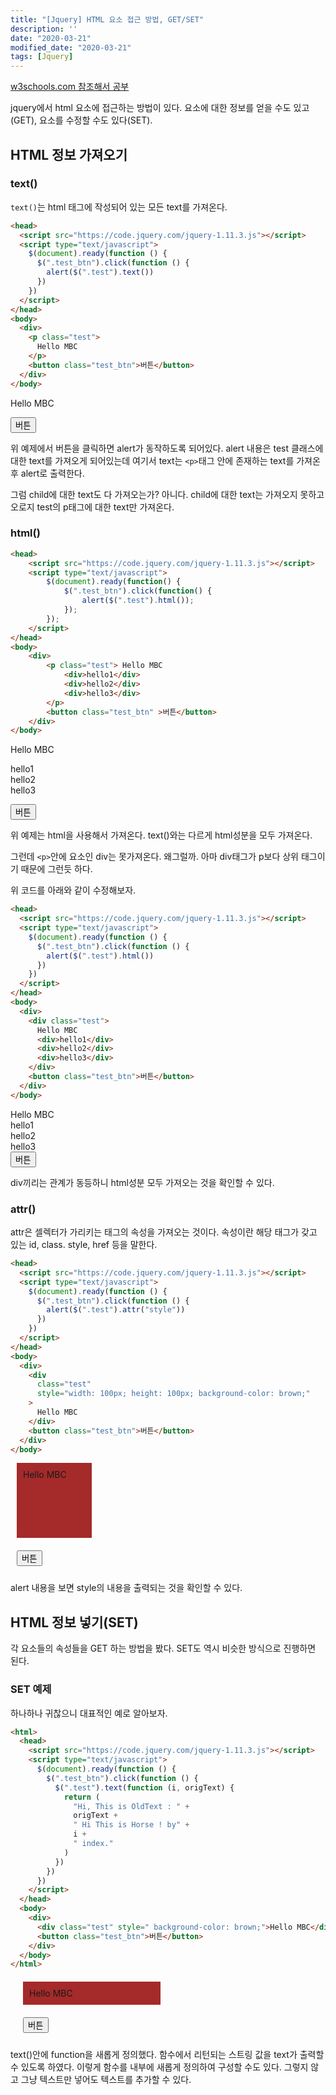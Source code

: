 ```yaml
---
title: "[Jquery] HTML 요소 접근 방법, GET/SET"
description: ''
date: "2020-03-21"
modified_date: "2020-03-21"
tags: [Jquery]
---
```


<style>
    .test5 {
        width: 200px;
        height: auto;
        padding: 10px;
        margin: 20px;
        background-color: brown;
    }

</style>
<head>
    <script src="https://code.jquery.com/jquery-1.11.3.js"></script>
    <script type="text/javascript">
    // test1
        $(document).ready(function() {
            $(".test_btn").click(function() {
                alert($(".test1").text());
            });
            $(".test_btn2").click(function() {
                alert($(".test2").html());
            });
            $(".test_btn3").click(function() {
                alert($(".test3").html());
            });
            $(".test_btn4").click(function() {
                alert($(".test4").attr("style"));
            });
            $(".test_btn5").click(function() {
                $(".test5").text(function(i, origText) {
                    return "Hi, This is OldText : "+ origText+ " Hi This is Horse ! by"+ i +" index.";
                });
            });
        });
    </script>
</head>

[w3schools.com 참조해서 공부](https://www.w3schools.com/jquery/jquery_dom_get.asp)

jquery에서 html 요소에 접근하는 방법이 있다. 요소에 대한 정보를 얻을 수도 있고(GET), 요소를 수정할 수도 있다(SET).

## HTML 정보 가져오기

### text()

`text()`는 html 태그에 작성되어 있는 모든 text를 가져온다.

```html
<head>
  <script src="https://code.jquery.com/jquery-1.11.3.js"></script>
  <script type="text/javascript">
    $(document).ready(function () {
      $(".test_btn").click(function () {
        alert($(".test").text())
      })
    })
  </script>
</head>
<body>
  <div>
    <p class="test">
      Hello MBC
    </p>
    <button class="test_btn">버튼</button>
  </div>
</body>
```

<body>
    <div>
        <p class="test1">
            Hello MBC
        </p>
        <button class="test_btn" >버튼</button>
    </div>
</body>

위 예제에서 버튼을 클릭하면 alert가 동작하도록 되어있다. alert 내용은 test 클래스에 대한 text를 가져오게 되어있는데 여기서 text는 `<p>`태그 안에 존재하는 text를 가져온 후 alert로 출력한다.

그럼 child에 대한 text도 다 가져오는가? 아니다. child에 대한 text는 가져오지 못하고 오로지 test의 p태그에 대한 text만 가져온다.

### html()

```html
<head>
    <script src="https://code.jquery.com/jquery-1.11.3.js"></script>
    <script type="text/javascript">
        $(document).ready(function() {
            $(".test_btn").click(function() {
                alert($(".test").html());
            });
        });
    </script>
</head>
<body>
    <div>
        <p class="test"> Hello MBC
            <div>hello1</div>
            <div>hello2</div>
            <div>hello3</div>
        </p>
        <button class="test_btn" >버튼</button>
    </div>
</body>
```

<body>
    <div>
        <p class="test2">
            Hello MBC
            <div>hello1</div>
            <div>hello2</div>
            <div>hello3</div>
        </p>
        <button class="test_btn2" >버튼</button>
    </div>
</body>

위 예제는 html을 사용해서 가져온다. text()와는 다르게 html성분을 모두 가져온다.

그런데 `<p>`안에 요소인 div는 못가져온다. 왜그럴까. 아마 div태그가 p보다 상위 태그이기 때문에 그런듯 하다.

위 코드를 아래와 같이 수정해보자.

```html
<head>
  <script src="https://code.jquery.com/jquery-1.11.3.js"></script>
  <script type="text/javascript">
    $(document).ready(function () {
      $(".test_btn").click(function () {
        alert($(".test").html())
      })
    })
  </script>
</head>
<body>
  <div>
    <div class="test">
      Hello MBC
      <div>hello1</div>
      <div>hello2</div>
      <div>hello3</div>
    </div>
    <button class="test_btn">버튼</button>
  </div>
</body>
```

<body>
    <div>
        <div class="test3"> Hello MBC
            <div>hello1</div>
            <div>hello2</div>
            <div>hello3</div>
        </div>
        <button class="test_btn3" >버튼</button>
    </div>
</body>

div끼리는 관계가 동등하니 html성분 모두 가져오는 것을 확인할 수 있다.

### attr()

attr은 셀렉터가 가리키는 태그의 속성을 가져오는 것이다. 속성이란 해당 태그가 갖고 있는 id, class. style, href 등을 말한다.

```html
<head>
  <script src="https://code.jquery.com/jquery-1.11.3.js"></script>
  <script type="text/javascript">
    $(document).ready(function () {
      $(".test_btn").click(function () {
        alert($(".test").attr("style"))
      })
    })
  </script>
</head>
<body>
  <div>
    <div
      class="test"
      style="width: 100px; height: 100px; background-color: brown;"
    >
      Hello MBC
    </div>
    <button class="test_btn">버튼</button>
  </div>
</body>
```

<body>
    <div>
        <div class="test4" style="width: 100px; height: 100px; background-color: brown; padding: 10px; margin: 10px">Hello MBC</div>
        <button class="test_btn4" style="margin: 10px">버튼</button>
    </div>
</body>

alert 내용을 보면 style의 내용을 출력되는 것을 확인할 수 있다.

## HTML 정보 넣기(SET)

각 요소들의 속성들을 GET 하는 방법을 봤다. SET도 역시 비슷한 방식으로 진행하면 된다.

### SET 예제

하나하나 귀찮으니 대표적인 예로 알아보자.

```html
<html>
  <head>
    <script src="https://code.jquery.com/jquery-1.11.3.js"></script>
    <script type="text/javascript">
      $(document).ready(function () {
        $(".test_btn").click(function () {
          $(".test").text(function (i, origText) {
            return (
              "Hi, This is OldText : " +
              origText +
              " Hi This is Horse ! by" +
              i +
              " index."
            )
          })
        })
      })
    </script>
  </head>
  <body>
    <div>
      <div class="test" style=" background-color: brown;">Hello MBC</div>
      <button class="test_btn">버튼</button>
    </div>
  </body>
</html>
```

<body>
        <div class="test5" style="background-color: brown;">Hello MBC</div>
        <button class="test_btn5" style="margin: 0px 0px 10px 20px" >버튼</button>
</body>

text()안에 function을 새롭게 정의했다. 함수에서 리턴되는 스트링 값을 text가 출력할 수 있도록 하였다. 이렇게 함수를 내부에 새롭게 정의하여 구성할 수도 있다. 그렇지 않고 그냥 텍스트만 넣어도 텍스트를 추가할 수 있다.
